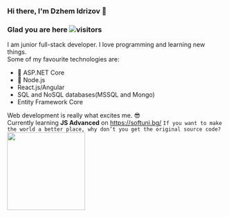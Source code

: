 ### Hi there, I'm Dzhem Idrizov :wave:

### Glad you are here ![visitors](https://visitor-badge.laobi.icu/badge?page_id=idrizovdjem)

I am junior full-stack developer. I love programming and learning new things.\
Some of my favourite technologies are:
  * :sparkling_heart: ASP.NET Core
  * :green_heart: Node.js
  * React.js/Angular
  * SQL and NoSQL databases(MSSQL and Mongo)
  * Entity Framework Core
  
Web development is really what excites me. :sunglasses:\
Currently learning **JS Advanced** on https://softuni.bg/
```If you want to make the world a better place, why don’t you get the original source code?```
<img height="180em" src="https://github-readme-stats.vercel.app/api?username=idrizovdjem&show_icons=true&hide_border=true&&count_private=true&include_all_commits=true" />
